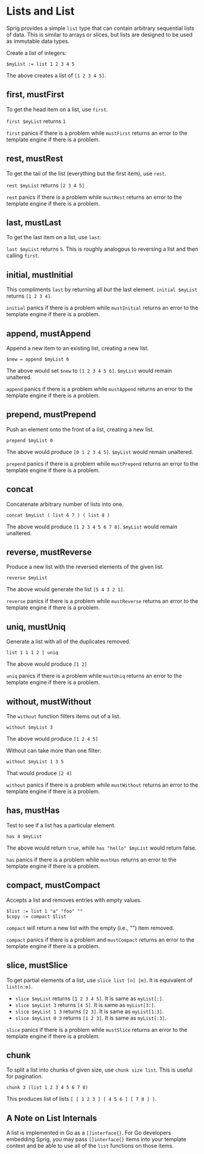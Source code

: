 # Lists and List

Sprig provides a simple `list` type that can contain arbitrary sequential lists
of data. This is similar to arrays or slices, but lists are designed to be used
as immutable data types.

Create a list of integers:

```
$myList := list 1 2 3 4 5
```

The above creates a list of `[1 2 3 4 5]`.

## first, mustFirst

To get the head item on a list, use `first`.

`first $myList` returns `1`

`first` panics if there is a problem while `mustFirst` returns an error to the
template engine if there is a problem.

## rest, mustRest

To get the tail of the list (everything but the first item), use `rest`.

`rest $myList` returns `[2 3 4 5]`

`rest` panics if there is a problem while `mustRest` returns an error to the
template engine if there is a problem.

## last, mustLast

To get the last item on a list, use `last`:

`last $myList` returns `5`. This is roughly analogous to reversing a list and
then calling `first`.

## initial, mustInitial

This compliments `last` by returning all _but_ the last element.
`initial $myList` returns `[1 2 3 4]`.

`initial` panics if there is a problem while `mustInitial` returns an error to the
template engine if there is a problem.

## append, mustAppend

Append a new item to an existing list, creating a new list.

```
$new = append $myList 6
```

The above would set `$new` to `[1 2 3 4 5 6]`. `$myList` would remain unaltered.

`append` panics if there is a problem while `mustAppend` returns an error to the
template engine if there is a problem.

## prepend, mustPrepend

Push an element onto the front of a list, creating a new list.

```
prepend $myList 0
```

The above would produce `[0 1 2 3 4 5]`. `$myList` would remain unaltered.

`prepend` panics if there is a problem while `mustPrepend` returns an error to the
template engine if there is a problem.

## concat

Concatenate arbitrary number of lists into one.

```
concat $myList ( list 6 7 ) ( list 8 )
```

The above would produce `[1 2 3 4 5 6 7 8]`. `$myList` would remain unaltered.

## reverse, mustReverse

Produce a new list with the reversed elements of the given list.

```
reverse $myList
```

The above would generate the list `[5 4 3 2 1]`.

`reverse` panics if there is a problem while `mustReverse` returns an error to the
template engine if there is a problem.

## uniq, mustUniq

Generate a list with all of the duplicates removed.

```
list 1 1 1 2 | uniq
```

The above would produce `[1 2]`

`uniq` panics if there is a problem while `mustUniq` returns an error to the
template engine if there is a problem.

## without, mustWithout

The `without` function filters items out of a list.

```
without $myList 3
```

The above would produce `[1 2 4 5]`

Without can take more than one filter:

```
without $myList 1 3 5
```

That would produce `[2 4]`

`without` panics if there is a problem while `mustWithout` returns an error to the
template engine if there is a problem.

## has, mustHas

Test to see if a list has a particular element.

```
has 4 $myList
```

The above would return `true`, while `has "hello" $myList` would return false.

`has` panics if there is a problem while `mustHas` returns an error to the
template engine if there is a problem.

## compact, mustCompact

Accepts a list and removes entries with empty values.

```
$list := list 1 "a" "foo" ""
$copy := compact $list
```

`compact` will return a new list with the empty (i.e., "") item removed.

`compact` panics if there is a problem and `mustCompact` returns an error to the
template engine if there is a problem.

## slice, mustSlice

To get partial elements of a list, use `slice list [n] [m]`. It is
equivalent of `list[n:m]`.

- `slice $myList` returns `[1 2 3 4 5]`. It is same as `myList[:]`.
- `slice $myList 3` returns `[4 5]`. It is same as `myList[3:]`.
- `slice $myList 1 3` returns `[2 3]`. It is same as `myList[1:3]`.
- `slice $myList 0 3` returns `[1 2 3]`. It is same as `myList[:3]`.

`slice` panics if there is a problem while `mustSlice` returns an error to the
template engine if there is a problem.

## chunk

To split a list into chunks of given size, use `chunk size list`. This is useful for pagination.

```
chunk 3 (list 1 2 3 4 5 6 7 8)
```

This produces list of lists `[ [ 1 2 3 ] [ 4 5 6 ] [ 7 8 ] ]`.

## A Note on List Internals

A list is implemented in Go as a `[]interface{}`. For Go developers embedding
Sprig, you may pass `[]interface{}` items into your template context and be
able to use all of the `list` functions on those items.
